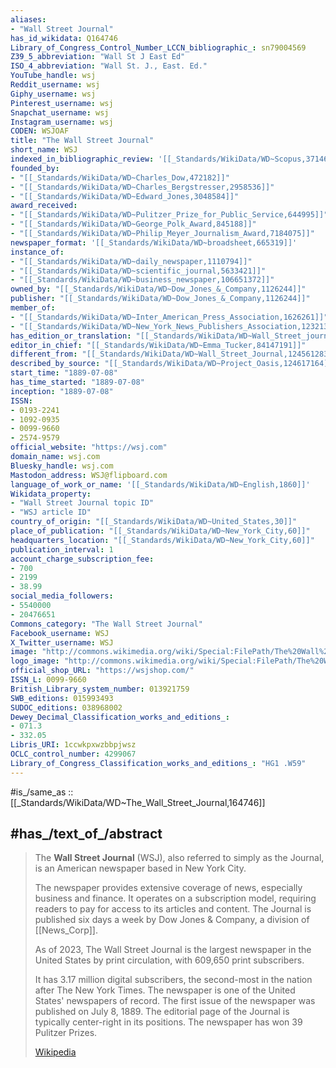 ```yaml
---
aliases:
- "Wall Street Journal"
has_id_wikidata: Q164746
Library_of_Congress_Control_Number_LCCN_bibliographic_: sn79004569
Z39_5_abbreviation: "Wall St J East Ed"
ISO_4_abbreviation: "Wall St. J., East. Ed."
YouTube_handle: wsj
Reddit_username: wsj
Giphy_username: wsj
Pinterest_username: wsj
Snapchat_username: wsj
Instagram_username: wsj
CODEN: WSJOAF
title: "The Wall Street Journal"
short_name: WSJ
indexed_in_bibliographic_review: '[[_Standards/WikiData/WD~Scopus,371467]]'
founded_by:
- "[[_Standards/WikiData/WD~Charles_Dow,472182]]"
- "[[_Standards/WikiData/WD~Charles_Bergstresser,2958536]]"
- "[[_Standards/WikiData/WD~Edward_Jones,3048584]]"
award_received:
- "[[_Standards/WikiData/WD~Pulitzer_Prize_for_Public_Service,644995]]"
- "[[_Standards/WikiData/WD~George_Polk_Award,845188]]"
- "[[_Standards/WikiData/WD~Philip_Meyer_Journalism_Award,7184075]]"
newspaper_format: '[[_Standards/WikiData/WD~broadsheet,665319]]'
instance_of:
- "[[_Standards/WikiData/WD~daily_newspaper,1110794]]"
- "[[_Standards/WikiData/WD~scientific_journal,5633421]]"
- "[[_Standards/WikiData/WD~business_newspaper,106651372]]"
owned_by: "[[_Standards/WikiData/WD~Dow_Jones_&_Company,1126244]]"
publisher: "[[_Standards/WikiData/WD~Dow_Jones_&_Company,1126244]]"
member_of:
- "[[_Standards/WikiData/WD~Inter_American_Press_Association,1626261]]"
- "[[_Standards/WikiData/WD~New_York_News_Publishers_Association,123213584]]"
has_edition_or_translation: "[[_Standards/WikiData/WD~Wall_Street_journal_(Midwest_ed.),27709807]]"
editor_in_chief: "[[_Standards/WikiData/WD~Emma_Tucker,84147191]]"
different_from: "[[_Standards/WikiData/WD~Wall_Street_Journal,124561283]]"
described_by_source: "[[_Standards/WikiData/WD~Project_Oasis,124617164]]"
start_time: "1889-07-08" 
has_time_started: "1889-07-08"
inception: "1889-07-08"
ISSN:
- 0193-2241
- 1092-0935
- 0099-9660
- 2574-9579
official_website: "https://wsj.com"
domain_name: wsj.com
Bluesky_handle: wsj.com
Mastodon_address: WSJ@flipboard.com
language_of_work_or_name: '[[_Standards/WikiData/WD~English,1860]]'
Wikidata_property:
- "Wall Street Journal topic ID"
- "WSJ article ID"
country_of_origin: "[[_Standards/WikiData/WD~United_States,30]]"
place_of_publication: "[[_Standards/WikiData/WD~New_York_City,60]]"
headquarters_location: "[[_Standards/WikiData/WD~New_York_City,60]]"
publication_interval: 1
account_charge_subscription_fee:
- 700
- 2199
- 38.99
social_media_followers:
- 5540000
- 20476651
Commons_category: "The Wall Street Journal"
Facebook_username: WSJ
X_Twitter_username: WSJ
image: "http://commons.wikimedia.org/wiki/Special:FilePath/The%20Wall%20Street%20Journal%20first%20issue.jpg"
logo_image: "http://commons.wikimedia.org/wiki/Special:FilePath/The%20Wall%20Street%20Journal%20Logo.svg"
official_shop_URL: "https://wsjshop.com/"
ISSN_L: 0099-9660
British_Library_system_number: 013921759
SWB_editions: 015993493
SUDOC_editions: 038968002
Dewey_Decimal_Classification_works_and_editions_:
- 071.3
- 332.05
Libris_URI: 1ccwkpxwzbbpjwsz
OCLC_control_number: 4299067
Library_of_Congress_Classification_works_and_editions_: "HG1 .W59"
---
```


#is_/same_as :: [[_Standards/WikiData/WD~The_Wall_Street_Journal,164746]] 


## #has_/text_of_/abstract 

> The **Wall Street Journal** (WSJ), also referred to simply as the Journal, 
> is an American newspaper based in New York City. 
> 
> The newspaper provides extensive coverage of news, especially business and finance. 
> It operates on a subscription model, requiring readers to pay for access to its articles and content. 
> The Journal is published six days a week by Dow Jones & Company, a division of [[News_Corp]]. 
>
> As of 2023, The Wall Street Journal is the largest newspaper in the United States by print circulation, 
> with 609,650 print subscribers. 
> 
> It has 3.17 million digital subscribers, the second-most in the nation after The New York Times. 
> The newspaper is one of the United States' newspapers of record. 
> The first issue of the newspaper was published on July 8, 1889. 
> The editorial page of the Journal is typically center-right in its positions. 
> The newspaper has won 39 Pulitzer Prizes.
>
> [Wikipedia](https://en.wikipedia.org/wiki/The%20Wall%20Street%20Journal) 



